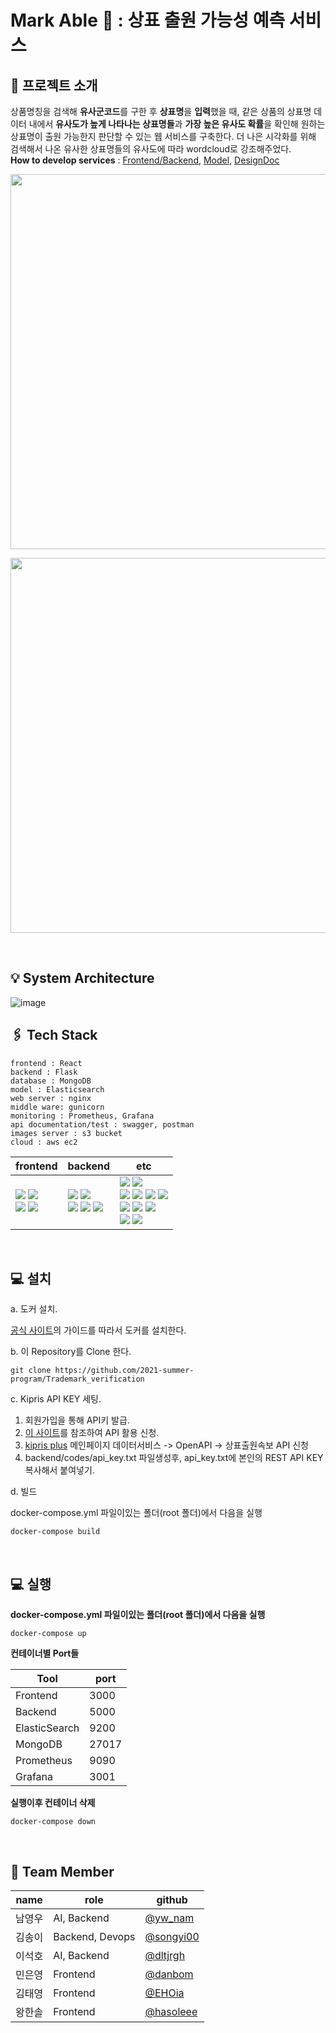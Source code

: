 # Mark Able 🔎 : 상표 출원 가능성 예측 서비스 

## **📝 프로젝트 소개**

상품명칭을 검색해 **유사군코드**를 구한 후 **상표명**을 **입력**했을 때, 같은 상품의 상표명 데이터 내에서 **유사도가 높게 나타나는 상표명들**과 **가장 높은 유사도 확률**을 확인해 원하는 상표명이 출원 가능한지 판단할 수 있는 웹 서비스를 구축한다. 더 나은 시각화를 위해 검색해서 나온 유사한 상표명들의 유사도에 따라 wordcloud로 강조해주었다.   
**How to develop services** : 
[Frontend/Backend](https://defiant-rice-8f5.notion.site/1d9538f6cb0f4cb694490fc5b7804ef0),  [Model](https://defiant-rice-8f5.notion.site/51329e703d9040b595ae9bd77d323608), [DesignDoc](https://defiant-rice-8f5.notion.site/design-doc-ff5fbe0faa4346ecb1b541276a07a9d8)

<p align="center"><img src = "https://user-images.githubusercontent.com/52441906/127099647-acf124f8-645a-4d7c-8dab-f0f59a079f3d.png" width="600px"></p>
<p align="center"><img src = "https://user-images.githubusercontent.com/52441906/127078511-02e08cf2-30e2-4bf9-93b4-2e34538eac70.png" width="600px"></p>
</br>

## **💡 System Architecture**

![image](https://user-images.githubusercontent.com/75110752/127173731-ab57644e-2b31-4ecc-baa5-c411e1f1c990.png)
## **🖇 Tech Stack**
```
frontend : React 
backend : Flask 
database : MongoDB
model : Elasticsearch
web server : nginx
middle ware: gunicorn
monitoring : Prometheus, Grafana 
api documentation/test : swagger, postman
images server : s3 bucket 
cloud : aws ec2 
```
| frontend                                                                                                                                                                                                                   | backend                                                                                                                                                                                                                                                                                                                                                                                                                                                                                                                                                                   | etc                                                                                                                                                                                                                                                                                                                                                                                                                                                                                                                                                                                                                                                                                                                                                                                                                                                                                                                                                                                                                                                                                                               |
|----------------------------------------------------------------------------------------------------------------------------------------------------------------------------------------------------------------------------|---------------------------------------------------------------------------------------------------------------------------------------------------------------------------------------------------------------------------------------------------------------------------------------------------------------------------------------------------------------------------------------------------------------------------------------------------------------------------------------------------------------------------------------------------------------------------|-------------------------------------------------------------------------------------------------------------------------------------------------------------------------------------------------------------------------------------------------------------------------------------------------------------------------------------------------------------------------------------------------------------------------------------------------------------------------------------------------------------------------------------------------------------------------------------------------------------------------------------------------------------------------------------------------------------------------------------------------------------------------------------------------------------------------------------------------------------------------------------------------------------------------------------------------------------------------------------------------------------------------------------------------------------------------------------------------------------------|
| <img src="https://img.shields.io/badge/React-92CAFB?style=flat-square&logo=React&logoColor=white"/></a>  <img src="https://img.shields.io/badge/JavaScript-F7DF1E?style=flat-square&logo=JavaScript&logoColor=white"/></a> </br> <img src="https://img.shields.io/badge/CSS-1572B6?style=flat-square&logo=CSS3&logoColor=white"/></a> <img src="https://img.shields.io/badge/Axios-AE68D1?style=flat-square&logo=Axios&logoColor=white"/></a> | <img src="https://img.shields.io/badge/Python-3766AB?style=flat-square&logo=Python&logoColor=white"/></a> <img src="https://img.shields.io/badge/Flask-000000?style=flat-square&logo=Flask&logoColor=white"/></a> </br> <img src="https://img.shields.io/badge/Elasticsearch-005571?style=flat-square&logo=Elasticsearch&logoColor=white"/></a> <img src="https://img.shields.io/badge/MongoDB-47A248?style=flat-square&logo=MongoDB&logoColor=white"/></a> <img src="https://img.shields.io/badge/Gunicorn-A1DCDA?style=flat-square&logo=Gunicorn&logoColor=white"/></a> | <img src="https://img.shields.io/badge/NGINX-009639?style=flat-square&logo=NGINX&logoColor=white"/> <img src="https://img.shields.io/badge/Docker-2496ED?style=flat-square&logo=Docker&logoColor=white"/> </br><img src="https://img.shields.io/badge/S3-569A31?style=flat-square&logo=Amazon S3&logoColor=white"/> <img src="https://img.shields.io/badge/EC2-232F3E?style=flat-square&logo=Amazon AWS&logoColor=white"/> <img src="https://img.shields.io/badge/Swagger-85EA2D?style=flat-square&logo=Swagger&logoColor=white"/> <img src="https://img.shields.io/badge/Postman-FF6C37?style=flat-square&logo=Postman&logoColor=white"/> </br> <img src="https://img.shields.io/badge/Prometheus-E6522C?style=flat-square&logo=Prometheus&logoColor=white"/> <img src="https://img.shields.io/badge/Grafana-F46800?style=flat-square&logo=Grafana&logoColor=white"/>  <img src="https://img.shields.io/badge/Ubuntu 20.04-E95420?style=flat-square&logo=Ubuntu&logoColor=white"/></a> </br> <img src="https://img.shields.io/badge/GitHub-181717?style=flat-square&logo=GitHub&logoColor=white"/> <img src="https://img.shields.io/badge/VSCode-007ACC?style=flat-square&logo=Visual Studio Code&logoColor=white"/> </br>
</br>

## **💻  설치**

a. 도커 설치.

[공식 사이트](https://docs.docker.com/engine/install/)의 가이드를 따라서 도커를 설치한다.

b. 이 Repository를 Clone 한다.
```shell
git clone https://github.com/2021-summer-program/Trademark_verification
```
c. Kipris API KEY 세팅.

1. 회원가입을 통해 API키 발급.
2. [이 사이트](https://plus.kipris.or.kr/portal/bbs/view.do?bbsId=B0000004&nttId=683&menuNo=200019)를 참조하여 API 활용 신청.
3. [kipris plus](https://plus.kipris.or.kr/portal/main.do) 메인페이지 데이터서비스 -> OpenAPI -> 상표출원속보 API 신청
4. backend/codes/api_key.txt 파일생성후, api_key.txt에 본인의 REST API KEY 복사해서 붙여넣기.

d. 빌드

docker-compose.yml 파일이있는 폴더(root 폴더)에서 다음을 실행
```shell
docker-compose build
```
</br>

## **💻  실행**

**docker-compose.yml 파일이있는 폴더(root 폴더)에서 다음을 실행**

```shell
docker-compose up
```

**컨테이너별 Port들** 

Tool | port |
--- | --- | 
Frontend | 3000 |
Backend | 5000 |
ElasticSearch | 9200 |
MongoDB | 27017 |
Prometheus | 9090 |
Grafana | 3001 |
      
**실행이후 컨테이너 삭제**

```shell
docker-compose down
```
</br>


## **🔆 Team Member**

name | role | github |
--- | --- | --- | 
남영우 | AI, Backend | [@yw_nam](https://github.com/yw0nam) |
김송이 | Backend, Devops | [@songyi00](https://github.com/songyi00)|
이석호 | AI, Backend | [@dltjrgh](https://github.com/dltjrgh) |
민은영 | Frontend | [@danbom](https://github.com/danbom) |
김태영 | Frontend | [@EHOia](https://github.com/EHOia)|
왕한솔 | Frontend | [@hasoleee](https://github.com/hasoleee)|

